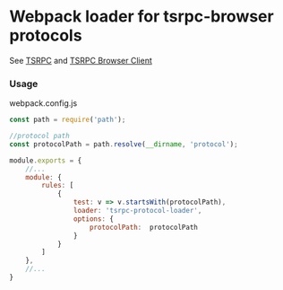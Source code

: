 Webpack loader for tsrpc-browser protocols
=== 

See [TSRPC](https://github.com/tsrpc) and [TSRPC Browser Client](https://github.com/tsrpc-browser)

### Usage
webpack.config.js
```js
const path = require('path');

//protocol path
const protocolPath = path.resolve(__dirname, 'protocol');

module.exports = {
    //...
    module: {
        rules: [
            {
                test: v => v.startsWith(protocolPath),
                loader: 'tsrpc-protocol-loader',
                options: {
                    protocolPath:  protocolPath
                }
            }
        ]
    },
    //...
}
```